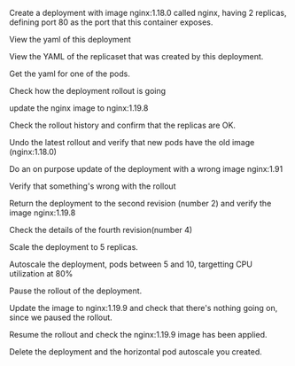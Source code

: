 Create a deployment with image nginx:1.18.0 called nginx, having 2 replicas, defining port 80 as the port that this container exposes.

View the yaml of this deployment

View the YAML of the replicaset that was created by this deployment.

Get the yaml for one of the pods.

Check how the deployment rollout is going

update the nginx image to nginx:1.19.8

Check the rollout history and confirm that the replicas are OK.

Undo the latest rollout and verify that new pods have the old image (nginx:1.18.0)

Do an on purpose update of the deployment with a wrong image nginx:1.91

Verify that something's wrong with the rollout

Return the deployment to the second revision (number 2) and verify the image nginx:1.19.8

Check the details of the fourth revision(number 4)

Scale the deployment to 5 replicas.

Autoscale the deployment, pods between 5 and 10, targetting CPU utilization at 80%

Pause the rollout of the deployment.

Update the image to nginx:1.19.9 and check that there's nothing going on, since we paused the rollout.

Resume the rollout and check the nginx:1.19.9 image has been applied.

Delete the deployment and the horizontal pod autoscale you created.
